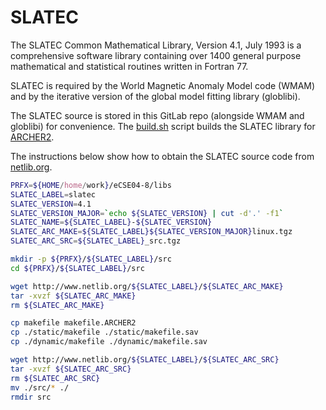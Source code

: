 SLATEC
======

The SLATEC Common Mathematical Library, Version 4.1, July 1993
is a comprehensive software library containing over 1400 general
purpose mathematical and statistical routines written in Fortran 77.

SLATEC is required by the World Magnetic Anomaly Model code (WMAM)
and by the iterative version of the global model fitting library (globlibi).

The SLATEC source is stored in this GitLab repo (alongside WMAM and
globlibi) for convenience. The [build.sh](build.sh) script builds
the SLATEC library for [ARCHER2](www.archer2.ac.uk).


The instructions below show how to obtain the SLATEC source
code from [netlib.org](http://www.netlib.org/slatec).

```bash
PRFX=${HOME/home/work}/eCSE04-8/libs
SLATEC_LABEL=slatec
SLATEC_VERSION=4.1
SLATEC_VERSION_MAJOR=`echo ${SLATEC_VERSION} | cut -d'.' -f1`
SLATEC_NAME=${SLATEC_LABEL}-${SLATEC_VERSION}
SLATEC_ARC_MAKE=${SLATEC_LABEL}${SLATEC_VERSION_MAJOR}linux.tgz
SLATEC_ARC_SRC=${SLATEC_LABEL}_src.tgz

mkdir -p ${PRFX}/${SLATEC_LABEL}/src
cd ${PRFX}/${SLATEC_LABEL}/src

wget http://www.netlib.org/${SLATEC_LABEL}/${SLATEC_ARC_MAKE}
tar -xvzf ${SLATEC_ARC_MAKE}
rm ${SLATEC_ARC_MAKE}

cp makefile makefile.ARCHER2
cp ./static/makefile ./static/makefile.sav
cp ./dynamic/makefile ./dynamic/makefile.sav

wget http://www.netlib.org/${SLATEC_LABEL}/${SLATEC_ARC_SRC}
tar -xvzf ${SLATEC_ARC_SRC}
rm ${SLATEC_ARC_SRC}
mv ./src/* ./
rmdir src
```
